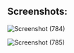 ## Screenshots:

![Screenshot (784)](https://github.com/user-attachments/assets/a3186c91-e2fe-457d-8876-0ddca8908a94)

![Screenshot (785)](https://github.com/user-attachments/assets/a0f56762-08ac-4965-8c28-195334a1d9c2)
